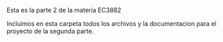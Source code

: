 Esta es la parte 2 de la materia EC3882

Incluimos en esta carpeta todos los archivos y la documentacion para el proyecto de la segunda parte.
